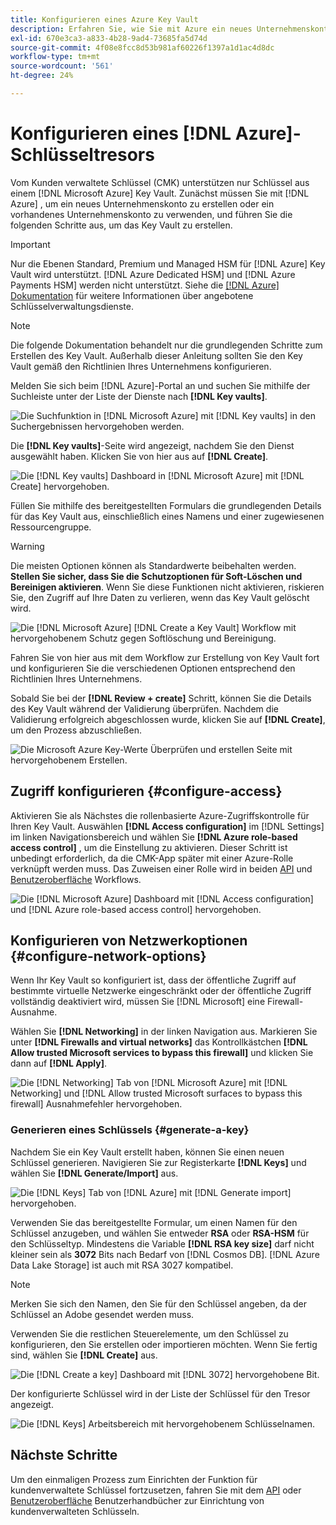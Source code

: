 ```yaml
---
title: Konfigurieren eines Azure Key Vault
description: Erfahren Sie, wie Sie mit Azure ein neues Unternehmenskonto erstellen oder ein vorhandenes Unternehmenskonto verwenden und das Key Vault erstellen.
exl-id: 670e3ca3-a833-4b28-9ad4-73685fa5d74d
source-git-commit: 4f08e8fcc8d53b981af60226f1397a1d1ac4d8dc
workflow-type: tm+mt
source-wordcount: '561'
ht-degree: 24%

---
```


# Konfigurieren eines [!DNL Azure]-Schlüsseltresors

Vom Kunden verwaltete Schlüssel (CMK) unterstützen nur Schlüssel aus einem [!DNL Microsoft Azure] Key Vault. Zunächst müssen Sie mit [!DNL Azure] , um ein neues Unternehmenskonto zu erstellen oder ein vorhandenes Unternehmenskonto zu verwenden, und führen Sie die folgenden Schritte aus, um das Key Vault zu erstellen.

>[!IMPORTANT]
>
>Nur die Ebenen Standard, Premium und Managed HSM für [!DNL Azure] Key Vault wird unterstützt. [!DNL Azure Dedicated HSM] und [!DNL Azure Payments HSM] werden nicht unterstützt. Siehe die [[!DNL Azure] Dokumentation](https://learn.microsoft.com/de-de/azure/security/fundamentals/key-management#azure-key-management-services) für weitere Informationen über angebotene Schlüsselverwaltungsdienste.

>[!NOTE]
>
>Die folgende Dokumentation behandelt nur die grundlegenden Schritte zum Erstellen des Key Vault. Außerhalb dieser Anleitung sollten Sie den Key Vault gemäß den Richtlinien Ihres Unternehmens konfigurieren.

Melden Sie sich beim [!DNL Azure]-Portal an und suchen Sie mithilfe der Suchleiste unter der Liste der Dienste nach **[!DNL Key vaults]**.

![Die Suchfunktion in [!DNL Microsoft Azure] mit [!DNL Key vaults] in den Suchergebnissen hervorgehoben werden.](../../images/governance-privacy-security/customer-managed-keys/access-key-vaults.png)

Die **[!DNL Key vaults]**-Seite wird angezeigt, nachdem Sie den Dienst ausgewählt haben. Klicken Sie von hier aus auf **[!DNL Create]**.

![Die [!DNL Key vaults] Dashboard in [!DNL Microsoft Azure] mit [!DNL Create] hervorgehoben.](../../images/governance-privacy-security/customer-managed-keys/create-key-vault.png)

Füllen Sie mithilfe des bereitgestellten Formulars die grundlegenden Details für das Key Vault aus, einschließlich eines Namens und einer zugewiesenen Ressourcengruppe.

>[!WARNING]
>
>Die meisten Optionen können als Standardwerte beibehalten werden. **Stellen Sie sicher, dass Sie die Schutzoptionen für Soft-Löschen und Bereinigen aktivieren**. Wenn Sie diese Funktionen nicht aktivieren, riskieren Sie, den Zugriff auf Ihre Daten zu verlieren, wenn das Key Vault gelöscht wird.
>
>![Die [!DNL Microsoft Azure] [!DNL Create a Key Vault] Workflow mit hervorgehobenem Schutz gegen Softlöschung und Bereinigung.](../../images/governance-privacy-security/customer-managed-keys/basic-config.png)

Fahren Sie von hier aus mit dem Workflow zur Erstellung von Key Vault fort und konfigurieren Sie die verschiedenen Optionen entsprechend den Richtlinien Ihres Unternehmens.

Sobald Sie bei der **[!DNL Review + create]** Schritt, können Sie die Details des Key Vault während der Validierung überprüfen. Nachdem die Validierung erfolgreich abgeschlossen wurde, klicken Sie auf **[!DNL Create]**, um den Prozess abzuschließen.

![Die Microsoft Azure Key-Werte Überprüfen und erstellen Seite mit hervorgehobenem Erstellen.](../../images/governance-privacy-security/customer-managed-keys/finish-creation.png)

## Zugriff konfigurieren {#configure-access}

Aktivieren Sie als Nächstes die rollenbasierte Azure-Zugriffskontrolle für Ihren Key Vault. Auswählen **[!DNL Access configuration]** im [!DNL Settings] im linken Navigationsbereich und wählen Sie **[!DNL Azure role-based access control]** , um die Einstellung zu aktivieren. Dieser Schritt ist unbedingt erforderlich, da die CMK-App später mit einer Azure-Rolle verknüpft werden muss. Das Zuweisen einer Rolle wird in beiden [API](./api-set-up.md#assign-to-role) und [Benutzeroberfläche](./ui-set-up.md#assign-to-role) Workflows.

![Die [!DNL Microsoft Azure] Dashboard mit [!DNL Access configuration] und [!DNL Azure role-based access control] hervorgehoben.](../../images/governance-privacy-security/customer-managed-keys/access-configuration.png)

## Konfigurieren von Netzwerkoptionen {#configure-network-options}

Wenn Ihr Key Vault so konfiguriert ist, dass der öffentliche Zugriff auf bestimmte virtuelle Netzwerke eingeschränkt oder der öffentliche Zugriff vollständig deaktiviert wird, müssen Sie [!DNL Microsoft] eine Firewall-Ausnahme.

Wählen Sie **[!DNL Networking]** in der linken Navigation aus. Markieren Sie unter **[!DNL Firewalls and virtual networks]** das Kontrollkästchen **[!DNL Allow trusted Microsoft services to bypass this firewall]** und klicken Sie dann auf **[!DNL Apply]**.

![Die [!DNL Networking] Tab von [!DNL Microsoft Azure] mit [!DNL Networking] und [!DNL Allow trusted Microsoft surfaces to bypass this firewall] Ausnahmefehler hervorgehoben.](../../images/governance-privacy-security/customer-managed-keys/networking.png)

### Generieren eines Schlüssels {#generate-a-key}

Nachdem Sie ein Key Vault erstellt haben, können Sie einen neuen Schlüssel generieren. Navigieren Sie zur Registerkarte **[!DNL Keys]** und wählen Sie **[!DNL Generate/Import]** aus.

![Die [!DNL Keys] Tab von [!DNL Azure] mit [!DNL Generate import] hervorgehoben.](../../images/governance-privacy-security/customer-managed-keys/view-keys.png)

Verwenden Sie das bereitgestellte Formular, um einen Namen für den Schlüssel anzugeben, und wählen Sie entweder **RSA** oder **RSA-HSM** für den Schlüsseltyp. Mindestens die Variable **[!DNL RSA key size]** darf nicht kleiner sein als **3072** Bits nach Bedarf von [!DNL Cosmos DB]. [!DNL Azure Data Lake Storage] ist auch mit RSA 3027 kompatibel.

>[!NOTE]
>
>Merken Sie sich den Namen, den Sie für den Schlüssel angeben, da der Schlüssel an Adobe gesendet werden muss.

Verwenden Sie die restlichen Steuerelemente, um den Schlüssel zu konfigurieren, den Sie erstellen oder importieren möchten. Wenn Sie fertig sind, wählen Sie **[!DNL Create]** aus.

![Die [!DNL Create a key] Dashboard mit [!DNL 3072] hervorgehobene Bit.](../../images/governance-privacy-security/customer-managed-keys/configure-key.png)

Der konfigurierte Schlüssel wird in der Liste der Schlüssel für den Tresor angezeigt.

![Die [!DNL Keys] Arbeitsbereich mit hervorgehobenem Schlüsselnamen.](../../images/governance-privacy-security/customer-managed-keys/key-added.png)

## Nächste Schritte

Um den einmaligen Prozess zum Einrichten der Funktion für kundenverwaltete Schlüssel fortzusetzen, fahren Sie mit dem [API](./api-set-up.md) oder [Benutzeroberfläche](./ui-set-up.md) Benutzerhandbücher zur Einrichtung von kundenverwalteten Schlüsseln.
